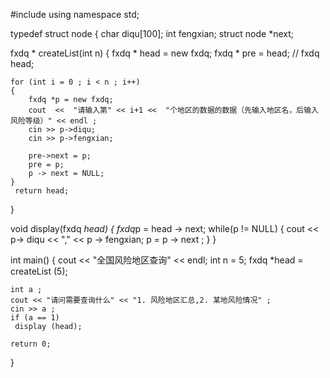 

#include<iostream>
using namespace std;

typedef struct node
{
	char diqu[100];
	int fengxian;
	struct node *next;

	
fxdq * createList(int n) 
{
	fxdq * head = new fxdq;
	fxdq * pre = head;
	// fxdq head;
	 
	for (int i = 0 ; i < n ; i++)
	{
		fxdq *p = new fxdq;
		cout  <<  "请输入第" << i+1 <<  "个地区的数据的数据（先输入地区名，后输入风险等级）" << endl ;
		cin >> p->diqu;
		cin >> p->fengxian;
		
		pre->next = p;
		pre = p;
		p -> next = NULL;
	}
	 return head;
}

void display(fxdq *head)
{
	fxdq*p = head -> next;
	while(p != NULL)
	{
		cout << p-> diqu << "," << p -> fengxian;
		p = p -> next ;
	}
}

int main()
{
	cout << "全国风险地区查询" << endl; 
	int n = 5;
	fxdq *head = createList (5);
	
	int a ;
	cout << "请问需要查询什么" << "1. 风险地区汇总,2. 某地风险情况" ;
	cin >> a ;
	if (a == 1)
	 display (head);

	return 0;
}

